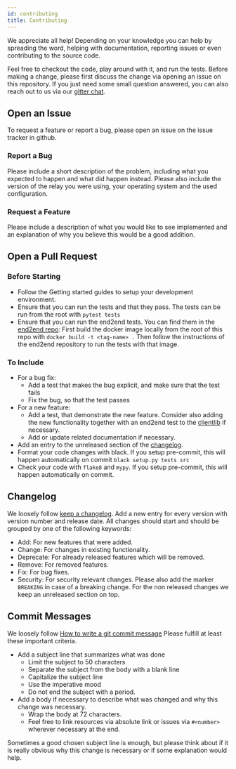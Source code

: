```yaml
---
id: contributing
title: Contributing
---
```


We appreciate all help! Depending on your knowledge you can help by
spreading the word, helping with documentation, reporting issues or even contributing to the source code.

Feel free to checkout the code, play around with it, and run the tests.
Before making a change, please first discuss the change via opening an issue on this
repository. If you just need some small question answered, you can also reach out to
us via our [gitter chat](https://gitter.im/trustlines/community).

## Open an Issue
To request a feature or report a bug, please open an issue on the issue tracker in github.

### Report a Bug

Please include a short description of the problem, including what you expected to happen and what did happen instead.
Please also include the version of the relay you were using, your operating system and the used configuration.

### Request a Feature
Please include a description of what you would like to see implemented and an explanation of why you believe this would
 be a good addition.

## Open a Pull Request

### Before Starting
- Follow the Getting started guides to setup your development environment.
- Ensure that you can run the tests and that they pass. The tests can be run from the root with
`pytest tests`
- Ensure that you can run the end2end tests. You can find them in the
[end2end repo](https://github.com/trustlines-protocol/end2end):
  First build the docker image locally from the root of this repo with
  `docker build -t <tag-name> .`
  Then follow the instructions of the end2end repository to run the tests with that image.

### To Include

- For a bug fix:
  - Add a test that makes the bug explicit, and make sure that the test fails
  - Fix the bug, so that the test passes
- For a new feature:
  - Add a test, that demonstrate the new feature. Consider also adding the new functionality
  together with an end2end test to the
    [clientlib](https://github.com/trustlines-protocol/clientlib) if necessary.
  - Add or update related documentation if necessary.
- Add an entry to the unreleased section of the [changelog](https://github.com/trustlines-protocol/relay/blob/master/CHANGELOG.rst).
- Format your code changes with black. If you setup pre-commit, this will happen automatically on commit
  `black setup.py tests src`
- Check your code with `flake8` and `mypy`. If you setup pre-commit, this will happen automatically on commit.

## Changelog
We loosely follow [keep a changelog](https://keepachangelog.com/en/0.3.0/).
Add a new entry for every version with version number and release date.
All changes should start and should be grouped by one of the following keywords:
   - Add: For new features that were added.
   - Change: For changes in existing functionality.
   - Deprecate: For already released features which will be removed.
   - Remove: For removed features.
   - Fix: For bug fixes.
   - Security: For security relevant changes.
Please also add the marker `BREAKING` in case of a breaking change.
For the non released changes we keep an unreleased section on top.


## Commit Messages
We loosely follow [How to write a git commit message](https://chris.beams.io/posts/git-commit/)
Please fulfill at least these important criteria.

- Add a subject line that summarizes what was done
  - Limit the subject to 50 characters
  - Separate the subject from the body with a blank line
  - Capitalize the subject line
  - Use the imperative mood
  - Do not end the subject with a period.
- Add a body if necessary to describe what was changed and why this change was necessary.
  - Wrap the body at 72 characters.
  - Feel free to link resources via absolute link or issues via `#<number>` wherever necessary
    at the end.

Sometimes a good chosen subject line is enough, but please think about if it is really obvious why this change is necessary
or if some explanation would help.
